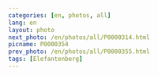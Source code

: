 ```yaml
---
categories: [en, photos, all]
lang: en
layout: photo
next_photo: /en/photos/all/P0000314.html
picname: P0000354
prev_photo: /en/photos/all/P0000355.html
tags: [Elefantenberg]
---
```

